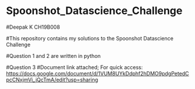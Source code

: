 # Spoonshot_Datascience_Challenge

#Deepak K CH19B008

#This repository contains my solutions to the Spoonshot Datascience Challenge

#Question 1 and 2 are written in python

#Question 3
#Document link attached; For quick access: https://docs.google.com/document/d/1VUM8UYkDdphf2hDMO9pdgPetedCpcCNxjmVi_jQcTmA/edit?usp=sharing
